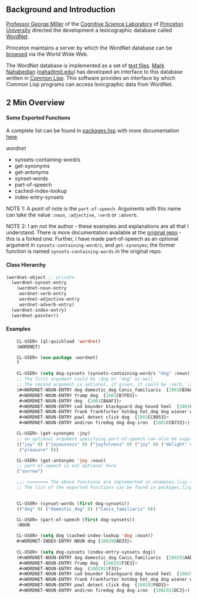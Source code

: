 
## Background and Introduction

[Professor George Miller](http://www.cogsci.princeton.edu/~geo/) of the [Cognitive Science Laboratory](http://www.cogsci.princeton.edu/) of [Princeton University](http://www.princeton.edu/) directed the development a lexicographic database called [WordNet](http://clarity.princeton.edu:80/~wn/).

Princeton maintains a server by which the WordNet database can be [browsed](http://www.cogsci.princeton.edu/~wn/w3wn.html) via the World Wide Web.

The WordNet database is implemented as a set of [text files](data-file-format.text). [Mark Nahabedian](http://www.ai.mit.edu/people/naha/naha.html) (naha@mit.edu) has developed an interface to this database written in [Common Lisp](http://www.cs.cmu.edu:8001/Web/Groups/AI/html/cltl/cltl2.html). This software provides an interface by which Common Lisp programs can access lexicgraphic data from WordNet.

## 2 Min Overview

#### Some Exported Functions

A complete list can be found in [packages.lisp](packages.lisp) with more documentation [here](https://github.com/phoe/wordnet).

_wordnet_

- synsets-containing-word/s
- get-synonyms
- get-antonyms
- synset-words
- part-of-speech
- cached-index-lookup
- index-entry-synsets

NOTE 1: A point of note is the `part-of-speech`. Arguments with this name can take the value `:noun`, `:adjective`, `:verb` or `:adverb`.

NOTE 2: I am not the author - these examples and explanations are all that I understand. There is more documentation available at the [original repo](https://github.com/phoe/wordnet#data-representation) - this is a forked one. Further, I have made part-of-speech as an optional argument in `synsets-containing-word/s`, and `get-synonyms`; the former function is named `synsets-containing-words` in the original repo.

#### Class Hierarchy

```lisp
(wordnet-object ;; private
  (wordnet-synset-entry
    (wordnet-noun-entry
     wordnet-verb-entry
     wordnet-adjective-entry
     wordnet-adverb-entry)
  (wordnet-index-entry)
  (wordnet-pointer))
```


#### Examples


```lisp
    CL-USER> (ql:quickload 'wordnet)
    (WORDNET)

    CL-USER> (use-package :wordnet)
    T

    CL-USER> (setq dog-synsets (synsets-containing-word/s "dog" :noun)
    ;; The first argument could be :dog or "dog" as well
    ;; The second argument is optional, if given, it could be :verb, :adverb or :adjective
    (#<WORDNET-NOUN-ENTRY dog domestic_dog Canis_familiaris  {1001CB36A3}>
     #<WORDNET-NOUN-ENTRY frump dog  {1001CB7FD3}>
     #<WORDNET-NOUN-ENTRY dog  {1001CBAAF3}>
     #<WORDNET-NOUN-ENTRY cad bounder blackguard dog hound heel  {1001CBF193}>
     #<WORDNET-NOUN-ENTRY frank frankfurter hotdog hot_dog dog wiener wienerwurst weenie    {1001CC4373}>
     #<WORDNET-NOUN-ENTRY pawl detent click dog  {1001CC8053}>
     #<WORDNET-NOUN-ENTRY andiron firedog dog dog-iron  {1001CCB733}>)

    CL-USER> (get-synonyms :joy) 
    ;; an optional argument specifying part-of-speech can also be supplied
    (("joy" 0) ("joyousness" 0) ("joyfulness" 0) ("joy" 0) ("delight" 0) 
     ("pleasure" 0))

    CL-USER> (get-antonyms 'joy :noun)
    ;; part-of-speech is not optional here 
    ("sorrow")

    ;;; ======== The above functions are implemented in examples.lisp ==========
    ;; The list of the exported functions can be found in packages.lisp.
    

    CL-USER> (synset-words (first dog-synsets))
    (("dog" 0) ("domestic_dog" 0) ("Canis_familiaris" 0))

    CL-USER> (part-of-speech (first dog-synsets))
    :NOUN

    CL-USER> (setq dog (cached-index-lookup 'dog :noun))
    #<WORDNET-INDEX-ENTRY NOUN dog {100298AD33}>    
    
    CL-USER> (setq dog-synsets (index-entry-synsets dog))
    (#<WORDNET-NOUN-ENTRY dog domestic_dog Canis_familiaris  {100291AAB3}>
     #<WORDNET-NOUN-ENTRY frump dog  {100291F3E3}>
     #<WORDNET-NOUN-ENTRY dog  {1002921F33}>
     #<WORDNET-NOUN-ENTRY cad bounder blackguard dog hound heel  {10029265D3}>
     #<WORDNET-NOUN-ENTRY frank frankfurter hotdog hot_dog dog wiener wienerwurst weenie        {100292B9F3}>
     #<WORDNET-NOUN-ENTRY pawl detent click dog  {100292F6D3}>
     #<WORDNET-NOUN-ENTRY andiron firedog dog dog-iron  {1002932DC3}>)

``` 
